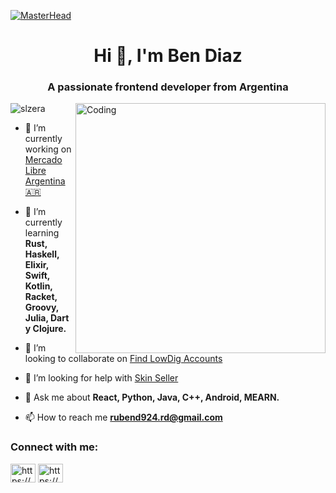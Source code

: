 [![MasterHead](https://1.bp.blogspot.com/-7A4WynwLsMw/XbBpCXG8fHI/AAAAAAAAMt4/uOa1bpLskYgrwGbllhSu2SDj_Mig8SXJQCLcBGAsYHQ/s1600/2000_600px.gif)](https://rishavchanda.io)
<h1 align="center">Hi 👋, I'm Ben Diaz</h1>
<h3 align="center">A passionate frontend developer from Argentina</h3>
<img align="right" alt="Coding" width="400" src="https://camo.githubusercontent.com/19db51af5f90f1b152bc0b9078f5fe97053955be5074f03f17019c70345bdcdb/68747470733a2f2f6d69726f2e6d656469756d2e636f6d2f6d61782f313336302f302a37513379765349765f7430696f4a2d5a2e676966">

<p align="left"> <img src="https://komarev.com/ghpvc/?username=slzera&label=Profile%20views&color=0e75b6&style=flat" alt="slzera" /> </p>

- 🔭 I’m currently working on [Mercado Libre Argentina 🇦🇷](https://github.com/Fersca/MercadoLibre)

- 🌱 I’m currently learning **Rust, Haskell, Elixir, Swift, Kotlin, Racket, Groovy, Julia, Dart y Clojure.**

- 👯 I’m looking to collaborate on [Find LowDig Accounts](https://github.com/Ezzpify/FindLowDigAccounts)

- 🤝 I’m looking for help with [Skin Seller](https://github.com/Ezzpify/Skinseller)

- 💬 Ask me about **React, Python, Java, C++, Android, MEARN.**

- 📫 How to reach me **rubend924.rd@gmail.com**

<h3 align="left">Connect with me:</h3>
<p align="left">
<a href="https://linkedin.com/in/https://www.linkedin.com/in/ben-diaz-b846091a5/" target="blank"><img align="center" src="https://raw.githubusercontent.com/rahuldkjain/github-profile-readme-generator/master/src/images/icons/Social/linked-in-alt.svg" alt="https://www.linkedin.com/in/ben-diaz-b846091a5/" height="30" width="40" /></a>
<a href="https://fb.com/https://www.facebook.com/profile.php?id=100092448127357" target="blank"><img align="center" src="https://raw.githubusercontent.com/rahuldkjain/github-profile-readme-generator/master/src/images/icons/Social/facebook.svg" alt="https://www.facebook.com/profile.php?id=100092448127357" height="30" width="40" /></a>
</p>
